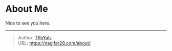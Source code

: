 # About Me


Nice to see you here.

---

> Author: [TRoYals](https://naglfar28.com)  
> URL: https://naglfar28.com/about/  

